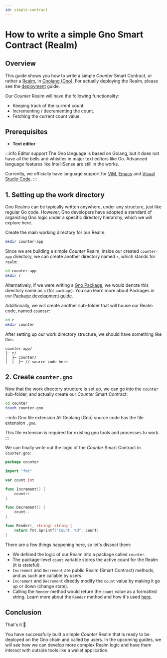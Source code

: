 ```yaml
---
id: simple-contract
---
```


# How to write a simple Gno Smart Contract (Realm)

## Overview

This guide shows you how to write a simple _Counter_ Smart Contract, or rather a [Realm](../explanation/realms.md),
in [Gnolang (Gno)](../explanation/gno-language.md). For actually deploying the Realm, please see
the [deployment](deploy.md) guide.

Our _Counter_ Realm will have the following functionality:

- Keeping track of the current count.
- Incrementing / decrementing the count.
- Fetching the current count value.

## Prerequisites

- **Text editor**

:::info Editor support
The Gno language is based on Golang, but it does not have all the bells and whistles in major text editors like Go.
Advanced language features like IntelliSense are still in the works.

Currently, we officially have language support
for [ViM](https://github.com/gnolang/gno/blob/master/CONTRIBUTING.md#vim-support),
[Emacs](https://github.com/gnolang/gno/blob/master/CONTRIBUTING.md#emacs-support)
and [Visual Studio Code](https://marketplace.visualstudio.com/items?itemName=harry-hov.gno).
:::

## 1. Setting up the work directory

Gno Realms can be typically written anywhere, under any structure, just like regular Go code.
However, Gno developers have adopted a standard of organizing Gno logic under a specific directory hierarchy, which we
will explore here.

Create the main working directory for our Realm:

```bash
mkdir counter-app
```

Since we are building a simple _Counter_ Realm, inside our created `counter-app` directory, we can create another
directory named `r`, which stands for `realm`:

```bash
cd counter-app
mkdir r
```

Alternatively, if we were writing a [Gno Package](../explanation/packages.md), we would denote this directory name
as `p` (for `package`). You can learn more about Packages in our [Package development guide](simple-library.md).

Additionally, we will create another sub-folder that will house our Realm code, named `counter`:
```bash
cd r
mkdir counter
```

After setting up our work directory structure, we should have something like this:

```text
counter-app/
├─ r/
│  ├─ counter/
│  │  ├─ // source code here
```

## 2. Create `counter.gno`

Now that the work directory structure is set up, we can go into the `counter` sub-folder, and actually create
our _Counter_ Smart Contract:

```bash
cd counter
touch counter.gno
```

:::info Gno file extension
All Gnolang (Gno) source code has the file extension `.gno`.

This file extension is required for existing gno tools and processes to work.
:::

We can finally write out the logic of the _Counter_ Smart Contract in `counter.gno`:

```go
package counter

import "fmt"

var count int

func Increment() {
	count++
}

func Decrement() {
	count--
}

func Render(_ string) string {
	return fmt.Sprintf("Count: %d", count)
}
```

There are a few things happening here, so let's dissect them:

- We defined the logic of our Realm into a package called `counter`.
- The package-level `count` variable stores the active count for the Realm (it is stateful).
- `Increment` and `Decrement` are public Realm (Smart Contract) methods, and as such are callable by users.
- `Increment` and `Decrement` directly modify the `count` value by making it go up or down (change state).
- Calling the `Render` method would return the `count` value as a formatted string. Learn more about the `Render`
  method and how it's used [here](../explanation/realms.md).

## Conclusion

That's it 🎉

You have successfully built a simple _Counter_ Realm that is ready to be deployed on the Gno chain and called by users.
In the upcoming guides, we will see how we can develop more complex Realm logic and have them interact
with outside tools like a wallet application.

